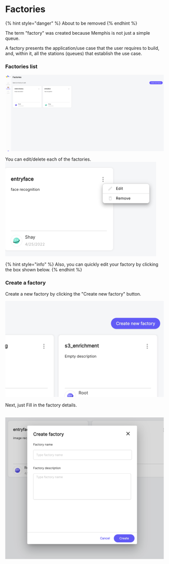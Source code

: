 # Factories

{% hint style="danger" %}
About to be removed
{% endhint %}

The term "factory" was created because Memphis is not just a simple queue.&#x20;

A factory presents the application/use case that the user requires to build, and, within it, all the stations (queues) that establish the use case.&#x20;

### Factories list

![](<../.gitbook/assets/Factories list>)

You can edit/delete each of the factories.\
![](<../.gitbook/assets/Factory menu>)

{% hint style="info" %}
Also, you can quickly edit your factory by clicking the box shown below.
{% endhint %}

### Create a factory

Create a new factory by clicking the "Create new factory" button.

![](<../.gitbook/assets/Create factory button>)



Next, just Fill in the factory details.

\
![](<../.gitbook/assets/Create factory details.png>)
